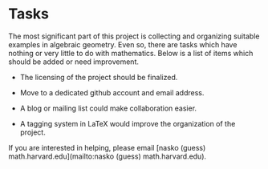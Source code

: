 Tasks
===========

The most significant part of this project is collecting and organizing suitable examples in algebraic geometry. Even so, there are tasks which have nothing or very little to do with mathematics. Below is a list of items which should be added or need improvement.

* The licensing of the project should be finalized.

* Move to a dedicated github account and email address.

* A blog or mailing list could make collaboration easier.

* A tagging system in LaTeX would improve the organization of the project.

If you are interested in helping, please email [nasko (guess) math.harvard.edu](mailto:nasko (guess) math.harvard.edu).
